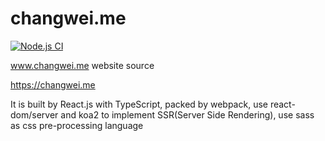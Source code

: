 # changwei.me

[![Node.js CI](https://github.com/cw1997/changwei.me/actions/workflows/node.js.yml/badge.svg)](https://github.com/cw1997/changwei.me/actions/workflows/node.js.yml)

www.changwei.me website source

https://changwei.me

It is built by React.js with TypeScript, packed by webpack, use react-dom/server and koa2 to implement SSR(Server Side Rendering), use sass as css pre-processing language
